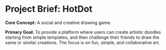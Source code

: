 # Project Brief: HotDot

**Core Concept:** A social and creative drawing game.

**Primary Goal:** To provide a platform where users can create artistic doodles starting from simple templates, and then challenge their friends to draw the same or similar creations. The focus is on fun, simple, and collaborative art. 